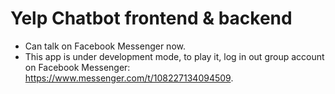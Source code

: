 # Yelp Chatbot frontend & backend
- Can talk on Facebook Messenger now.
- This app is under development mode, to play it, log in out group account on Facebook Messenger: https://www.messenger.com/t/108227134094509.